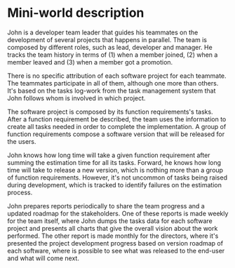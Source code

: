 # Mini-world description

John is a developer team leader that guides his teammates on the development of several
projects that happens in parallel. The team is composed by different roles, such as lead,
developer and manager. He tracks the team history in terms of (1) when a member joined, 
(2) when a member leaved and (3) when a member got a promotion.

There is no specific attribution of each software project for each teammate. The teammates participate 
in all of them, although one more than others. It's based on the tasks log-work from the 
task management system that John follows whom is involved in which project.

The software project is composed by its function requirements's tasks. After a function requirement 
be described, the team uses the information to create all tasks needed in order to complete the 
implementation. A group of function requirements compose a software version that will be released 
for the users.

John knows how long time will take a given function requirement after summing the estimation time 
for all its tasks. Forward, he knows how long time will take to release a new version, which is 
nothing more than a group of function requirements. However, it's not uncommon of tasks being raised
during development, which is tracked to identify failures on the estimation process.

John prepares reports periodically to share the team progress and a updated roadmap for the 
stakeholders. One of these reports is made weekly for the team itself, where John dumps the tasks 
data for each software project and presents all charts that give the overall vision about the 
work performed. The other report is made monthly for the directors, where it's presented the project
development progress based on version roadmap of each software, where is possible to see what was 
released to the end-user and what  will come next.
